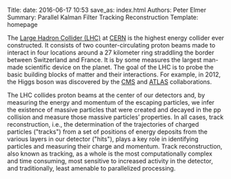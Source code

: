 Title: 
date: 2016-06-17 10:53
save_as: index.html
Authors: Peter Elmer
Summary: Parallel Kalman Filter Tracking Reconstruction
Template: homepage


The [Large Hadron Collider (LHC)](http://home.cern/topics/large-hadron-collider) at [CERN](http://home.cern/) is the highest energy
collider ever constructed. It consists of two counter-circulating
proton beams made to interact in four locations around a 27 kilometer
ring straddling the border between Switzerland and France. It is
by some measures the largest man-made scientific device on the
planet. The goal of the LHC is to probe the basic building blocks
of matter and their interactions. For example, in 2012, the Higgs boson 
was discovered by the [CMS](http://cms.web.cern.ch) and 
[ATLAS](http://home.cern/about/experiments/atlas) collaborations. 

The LHC collides proton beams at the center of our detectors
and, by measuring the energy and momentum of the escaping particles, we
infer the existence of massive particles that were created and
decayed in the pp collision and measure those massive particles’
properties.  In all cases, track reconstruction, i.e., the determination
of the trajectories of charged particles ("tracks") from a set of
positions of energy deposits from the various layers in our detector
("hits"), plays a key role in identifying particles and measuring
their charge and momentum. Track reconstruction, also known as
tracking, as a whole is the most computationally complex and time
consuming, most sensitive to increased activity in the detector,
and traditionally, least amenable to parallelized processing.

